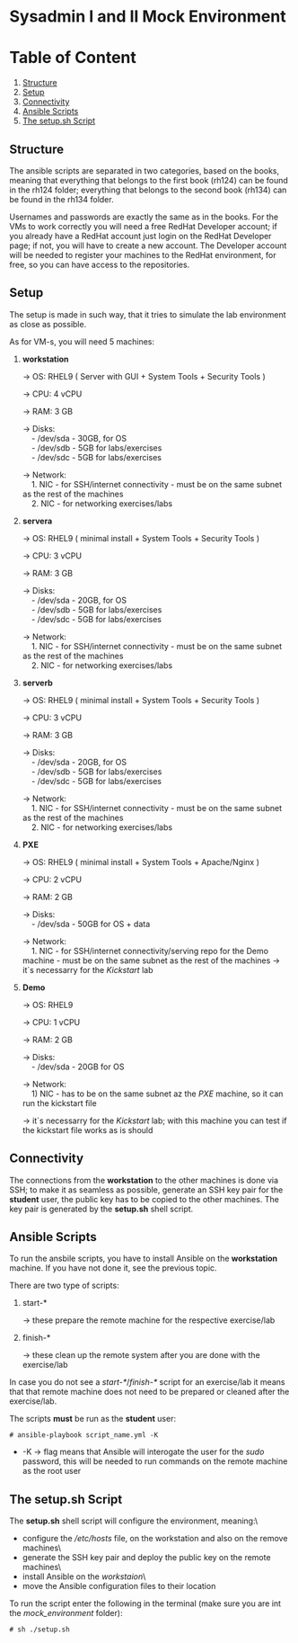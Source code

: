 # Sysadmin I and II Mock Environment

# Table of Content
1. [Structure](#structure)
2. [Setup](#setup)
3. [Connectivity](#connectivity)
4. [Ansible Scripts](#ansible_scripts)
5. [The setup.sh Script](#setup_script)

## Structure <a name="structure"></a>

The ansible scripts are separated in two categories, based on the books, meaning that everything that belongs to the first book (rh124) can be found in the rh124 folder; everything that belongs to the second book (rh134) can be found in the rh134 folder.

Usernames and passwords are exactly the same as in the books.
For the VMs to work correctly you will need a free RedHat Developer account; if you already have a RedHat account just login on the RedHat Developer page; if not, you will have to create a new account. The Developer account will be needed to register your machines to the RedHat environment, for free, so you can have access to the repositories.

## Setup <a name="setup"></a>

The setup is made in such way, that it tries to simulate the lab environment as close as possible.

As for VM-s, you will need 5 machines:
    
1. **workstation**

    -> OS: RHEL9 ( Server with GUI + System Tools + Security Tools )

    -> CPU: 4 vCPU

    -> RAM: 3 GB
   
    -> Disks:\
        &nbsp;&nbsp;&nbsp;&nbsp;- /dev/sda - 30GB, for OS\
        &nbsp;&nbsp;&nbsp;&nbsp;- /dev/sdb - 5GB for labs/exercises\
        &nbsp;&nbsp;&nbsp;&nbsp;- /dev/sdc - 5GB for labs/exercises

    -> Network:\
       &nbsp;&nbsp;&nbsp;&nbsp;1. NIC - for SSH/internet connectivity - must be on the same subnet as the rest of the machines\
       &nbsp;&nbsp;&nbsp;&nbsp;2. NIC - for networking exercises/labs

3. **servera**

    -> OS: RHEL9 ( minimal install + System Tools + Security Tools )

    -> CPU: 3 vCPU

    -> RAM: 3 GB
   
    -> Disks:\
        &nbsp;&nbsp;&nbsp;&nbsp;- /dev/sda - 20GB, for OS\
        &nbsp;&nbsp;&nbsp;&nbsp;- /dev/sdb - 5GB for labs/exercises\
        &nbsp;&nbsp;&nbsp;&nbsp;- /dev/sdc - 5GB for labs/exercises

    -> Network:\
       &nbsp;&nbsp;&nbsp;&nbsp;1. NIC - for SSH/internet connectivity - must be on the same subnet as the rest of the machines\
       &nbsp;&nbsp;&nbsp;&nbsp;2. NIC - for networking exercises/labs

5. **serverb**

    -> OS: RHEL9 ( minimal install + System Tools + Security Tools )

    -> CPU: 3 vCPU

    -> RAM: 3 GB
   
    -> Disks:\
        &nbsp;&nbsp;&nbsp;&nbsp;- /dev/sda - 20GB, for OS\
        &nbsp;&nbsp;&nbsp;&nbsp;- /dev/sdb - 5GB for labs/exercises\
        &nbsp;&nbsp;&nbsp;&nbsp;- /dev/sdc - 5GB for labs/exercises

    -> Network:\
       &nbsp;&nbsp;&nbsp;&nbsp;1. NIC - for SSH/internet connectivity - must be on the same subnet as the rest of the machines\
       &nbsp;&nbsp;&nbsp;&nbsp;2. NIC - for networking exercises/labs

6. **PXE**

    -> OS: RHEL9 ( minimal install + System Tools + Apache/Nginx )

    -> CPU: 2 vCPU

    -> RAM: 2 GB
   
    -> Disks:\
        &nbsp;&nbsp;&nbsp;&nbsp;- /dev/sda - 50GB for OS + data
    
    -> Network:\
       &nbsp;&nbsp;&nbsp;&nbsp;1. NIC - for SSH/internet connectivity/serving repo for the Demo machine - must be on the same subnet as the rest of the machines
    -> it`s necessarry for the *Kickstart* lab

7. **Demo**

    -> OS: RHEL9

    -> CPU: 1 vCPU

    -> RAM: 2 GB
   
    -> Disks:\
        &nbsp;&nbsp;&nbsp;&nbsp;- /dev/sda - 20GB for OS

    -> Network:\
       &nbsp;&nbsp;&nbsp;&nbsp;1) NIC - has to be on the same subnet az the *PXE* machine, so it can run the kickstart file
   
    -> it`s necessarry for the *Kickstart* lab; with this machine you can test if the kickstart file works as is should


## Connectivity <a name="connectivity"></a>

The connections from the **workstation** to the other machines is done via SSH; to make it as seamless as possible, generate an SSH key pair for the **student** user, the public key has to be copied to the other machines. The key pair is generated by the **setup.sh** shell script.


## Ansible Scripts <a name="ansible_scripts"></a>

To run the ansbile scripts, you have to install Ansible on the **workstation** machine. If you have not done it, see the previous topic.

There are two type of scripts:
1. start-*
   
    -> these prepare the remote machine for the respective exercise/lab

3. finish-*

    -> these clean up the remote system after you are done with the exercise/lab

In case you do not see a *start-\**/*finish-\** script for an exercise/lab it means that that remote machine does not need to be prepared or cleaned after the exercise/lab.

The scripts **must** be run as the **student** user:
    
    # ansible-playbook script_name.yml -K

- -K -> flag means that Ansible will interogate the user for the *sudo* password, this will be needed to run commands on the remote machine as the root user


## The setup.sh Script <a name="setup_script"></a>

The **setup.sh** shell script will configure the environment, meaning:\

- configure the */etc/hosts* file, on the workstation and also on the remove machines\
- generate the SSH key pair and deploy the public key on the remote machines\
- install Ansible on the *workstaion*\
- move the Ansible configuration files to their location

To run the script enter the following in the terminal (make sure you are int the *mock_environment* folder):

    # sh ./setup.sh
